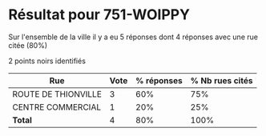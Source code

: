 # Résultat pour 751-WOIPPY

Sur l'ensemble de la ville il y a eu 5 réponses dont 4 réponses avec une rue citée (80%)

2 points noirs identifiés

| Rue | Vote | % réponses | % Nb rues cités|
|-----|------|------------|----------------|
| ROUTE DE THIONVILLE | 3 | 60% | 75%|
| CENTRE COMMERCIAL | 1 | 20% | 25%|
| **Total** | 4 | 80% | 100%|
